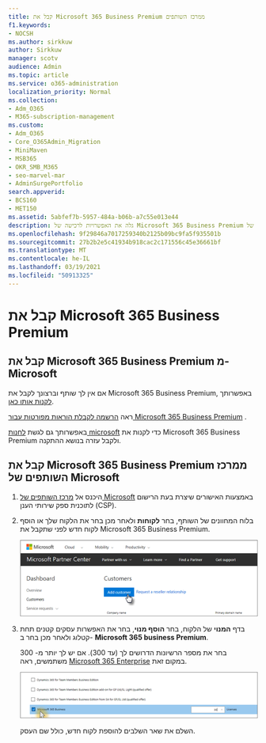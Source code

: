 ```yaml
---
title: קבל את Microsoft 365 Business Premium ממרכז השותפים
f1.keywords:
- NOCSH
ms.author: sirkkuw
author: Sirkkuw
manager: scotv
audience: Admin
ms.topic: article
ms.service: o365-administration
localization_priority: Normal
ms.collection:
- Adm_O365
- M365-subscription-management
ms.custom:
- Adm_O365
- Core_O365Admin_Migration
- MiniMaven
- MSB365
- OKR_SMB_M365
- seo-marvel-mar
- AdminSurgePortfolio
search.appverid:
- BCS160
- MET150
ms.assetid: 5abfef7b-5957-484a-b06b-a7c55e013e44
description: גלה את האפשרויות לרכישה של Microsoft 365 Business Premium והוראות צעד-אחר-צעד לרכישה ממרכז השותפים של Microsoft.
ms.openlocfilehash: 9f29846a7017259340b2125b09bc9fa5f935501b
ms.sourcegitcommit: 27b2b2e5c41934b918cac2c171556c45e36661bf
ms.translationtype: MT
ms.contentlocale: he-IL
ms.lasthandoff: 03/19/2021
ms.locfileid: "50913325"
---
```

# <a name="get-microsoft-365-business-premium"></a>קבל את Microsoft 365 Business Premium

## <a name="get-microsoft-365-business-premium-from-microsoft"></a>קבל את Microsoft 365 Business Premium מ-Microsoft

אם אין לך שותף וברצונך לקבל את Microsoft 365 Business Premium, באפשרותך [לקנות אותו כאן](https://www.microsoft.com/en-US/microsoft-365/business).

ראה [הרשמה לקבלת הוראות מפורטות עבור Microsoft 365 Business Premium](sign-up.md) .

באפשרותך גם לגשת [לחנות microsoft](https://www.microsoft.com/en-us/store/locations/find-a-store?icid=en_US_Store_UH_FAS) כדי לקנות את Microsoft 365 Business Premium ולקבל עזרה בנושא ההתקנה.
  
## <a name="get-microsoft-365-business-premium-from-microsoft-partner-center"></a>קבל את Microsoft 365 Business Premium ממרכז השותפים של Microsoft

1. היכנס אל [מרכז השותפים של Microsoft](https://go.microsoft.com/fwlink/p/?linkid=849910) באמצעות האישורים שיצרת בעת הרישום לתוכנית ספק שירותי הענן (CSP). 
    
2. בלוח המחוונים של השותף, בחר **לקוחות** ולאחר מכן בחר את הלקוח שלך או הוסף לקוח חדש לפני שתקבל את Microsoft 365 Business Premium.
    
    ![במרכז השותפים של Microsoft, הוסף לקוח.](../media/ec807d07-bbd2-411f-8fe1-c644cf9a3882.png)
  
3. בדף **המנוי** של הלקוח, בחר **הוסף מנוי**, בחר את האפשרות עסקים קטנים תחת קטלוג ולאחר מכן בחר ב- **Microsoft 365 business Premium**.
    
    בחר את מספר הרשיונות הדרושים לך (עד 300). אם יש לך יותר מ- 300 משתמשים, ראה [Microsoft 365 Enterprise](../enterprise/index.yml) במקום זאת. 
    
    ![בדף ' מנוי חדש ', בחר ' עסקים קטנים '.](../media/52d99e89-2175-4974-84bb-dd626048541b.png)
  
    השלם את שאר השלבים להוספת לקוח חדש, כולל שם העסק.
